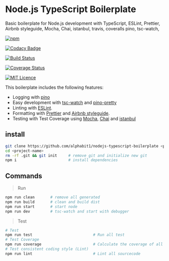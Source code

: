 # Node.js TypeScript Boilerplate

Basic boilerplate for Node.js development with TypeScript, ESLint, Prettier, Airbnb styleguide, Mocha, Chai, istanbul, travis, coveralls pino, tsc-watch, 

[<img alt="npm" src="https://img.shields.io/david/alphabit1/nodejs-typescript-boilerplate.svg?style=flat-square">](https://david-dm.org/alphabit1/nodejs-typescript-boilerplate)

[![Codacy Badge](https://app.codacy.com/project/badge/Grade/9ed338bb16264cd1954c18512a54cb4c)](https://www.codacy.com/gh/alphabit1/nodejs-typescript-boilerplate/dashboard?utm_source=github.com&amp;utm_medium=referral&amp;utm_content=alphabit1/nodejs-typescript-boilerplate&amp;utm_campaign=Badge_Grade)

[![Build Status](https://travis-ci.com/alphabit1/nodejs-typescript-boilerplate.svg?branch=main)](https://travis-ci.com/alphabit1/nodejs-typescript-boilerplate)

[![Coverage Status](https://coveralls.io/repos/github/alphabit1/nodejs-typescript-boilerplate/badge.svg?branch=main)](https://coveralls.io/github/alphabit1/nodejs-typescript-boilerplate?branch=main)

[<img alt="MIT Licence" src="https://badges.frapsoft.com/os/mit/mit.svg?v=103">](https://opensource.org/licenses/mit-license.php)

This boilerplate includes the following features:

-   Logging with [pino](https://github.com/pinojs/pino)
-   Easy development with [tsc-watch](https://github.com/gilamran/tsc-watch#readme) and [pino-pretty](https://github.com/pinojs/pino-pretty)
-   Linting with [ESLint](https://eslint.org/).
-   Formatting with [Prettier](https://prettier.io/) and [Airbnb styleguide](https://github.com/airbnb/javascript).
-   Testing with Test Coverage using [Mocha](https://mochajs.org/), [Chai](https://www.chaijs.com/) and [istanbul](https://istanbul.js.org/)

## install

```zsh
git clone https://github.com/alphabit1/nodejs-typescript-boilerplate <project-name>
cd <project-name>
rm -rf .git && git init     # remove git and initialize new git
npm i                       # install dependencies
```

## Commands

> Run

```zsh
npm run clean       # remove all generated
npm run build       # clean and build dist
npm run start       # start node
npm run dev         # tsc-watch and start with debugger
```

> Test

```zsh
# Test
npm run test                           # Run all test
# Test Coverage
npm run coverage                       # Calculate the coverage of all
# Test consistent coding style (Lint)
npm run lint                           # Lint all sourcecode
```

